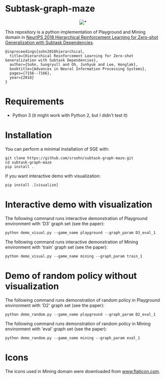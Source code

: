 # Subtask-graph-maze

<p align="center">
<img src="doc/playground_slow.gif" title="*"/>
</p>

This repository is a python implementation of Playground and Mining domain in [NeurIPS 2018 Hierarchical Reinforcement Learning for Zero-shot Generalization with Subtask Dependencies](https://arxiv.org/pdf/1807.07665.pdf).
```
@inproceedings{sohn2018hierarchical,
  title={Hierarchical Reinforcement Learning for Zero-shot Generalization with Subtask Dependencies},
  author={Sohn, Sungryull and Oh, Junhyuk and Lee, Honglak},
  booktitle={Advances in Neural Information Processing Systems},
  pages={7156--7166},
  year={2018}
}
```
# Requirements
* Python 3 (it might work with Python 2, but I didn't test it)


# Installation
You can perform a minimal installation of SGE with:
```
git clone https://github.com/srsohn/subtask-graph-maze.git
cd subtask-graph-maze
pip install .
```
If you want interactive demo with visualization:
```
pip install .[visualize]
```


# Interactive demo with visualization
The following command runs interactive demonstration of Playground environment with 'D3' graph set (see the paper):
```
python demo_visual.py --game_name playground --graph_param D3_eval_1
```

The following command runs interactive demonstration of Mining environment with 'train' graph set (see the paper):
```
python demo_visual.py --game_name mining --graph_param train_1
```

# Demo of random policy without visualization
The following command runs demonstration of random policy in Playground environment with 'D2' graph set (see the paper):
```
python demo_random.py --game_name playground --graph_param D2_eval_1
```

The following command runs demonstration of random policy in Mining environment with 'eval' graph set (see the paper):
```
python demo_random.py --game_name mining --graph_param eval_1
```

# Icons
The icons used in Mining domain were downloaded from www.flaticon.com.
